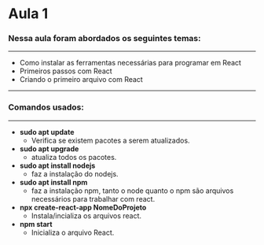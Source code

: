 # Aula 1

### Nessa aula foram abordados os seguintes temas:
---
- Como instalar as ferramentas necessárias para programar em React
- Primeiros passos com React
- Criando o primeiro arquivo com React
---
### Comandos usados:
---
- **sudo apt update**
  - Verifica se existem pacotes a serem atualizados.
- **sudo apt upgrade**
  - atualiza todos os pacotes.
- **sudo apt install nodejs**
  - faz a instalação do nodejs.
- **sudo apt install npm**
  - faz a instalação npm, tanto o node quanto o npm são arquivos necessários para trabalhar com react.
- **npx create-react-app NomeDoProjeto**
  - Instala/incializa os arquivos react.
- **npm start**
  - Inicializa o arquivo React.